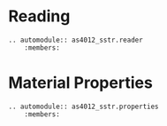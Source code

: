 # Reading

```{eval-rst}
.. automodule:: as4012_sstr.reader
    :members:
```

# Material Properties

```{eval-rst}
.. automodule:: as4012_sstr.properties
    :members:
```
